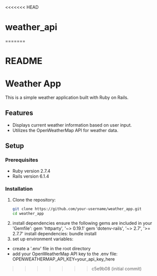 <<<<<<< HEAD
# weather_api
=======
# README

# Weather App

This is a simple weather application built with Ruby on Rails.

## Features

- Displays current weather information based on user input.
- Utilizes the OpenWeatherMap API for weather data.

## Setup

### Prerequisites

- Ruby version 2.7.4
- Rails version 6.1.4

### Installation

1. Clone the repository:
   ```bash
   git clone https://github.com/your-username/weather_app.git
   cd weather_app
2. install dependencies
  ensure the following gems are included in your 'Gemfile':
    gem 'httparty', '~> 0.19.1'
    gem 'dotenv-rails', '~> 2.7', '>= 2.7.7'
  install dependencies:
    bundle install
3. set up environment variables:
  - create a '.env' file in the root directory
  - add your OpenWeatherMap API key to the .env file:
    OPENWEATHERMAP_API_KEY=your_api_key_here


>>>>>>> c5e9b08 (initial commit)
